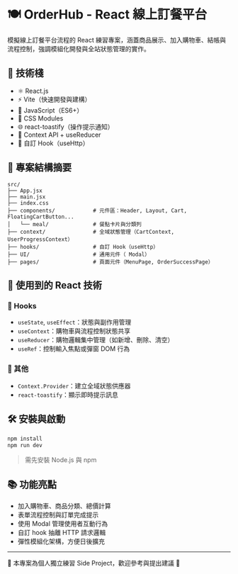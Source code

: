 # 🍽️ OrderHub - React 線上訂餐平台

模擬線上訂餐平台流程的 React 練習專案，涵蓋商品展示、加入購物車、結帳與流程控制，強調模組化開發與全站狀態管理的實作。

## 🚀 技術棧

- ⚛️ React.js
- ⚡ Vite（快速開發與建構）
- 🎯 JavaScript（ES6+）
- 🧩 CSS Modules
- 🌐 react-toastify（操作提示通知）
- 🧠 Context API + useReducer
- 🔄 自訂 Hook（useHttp）

## 📁 專案結構摘要

```
src/
├── App.jsx
├── main.jsx
├── index.css
├── components/            # 元件區：Header, Layout, Cart, FloatingCartButton...
│   └── meal/              # 餐點卡片與分類列
├── context/               # 全域狀態管理（CartContext, UserProgressContext）
├── hooks/                 # 自訂 Hook（useHttp）
├── UI/                    # 通用元件（ Modal）
├── pages/                 # 頁面元件（MenuPage, OrderSuccessPage）
```

## 🧠 使用到的 React 技術

### 📌 Hooks

- `useState`, `useEffect`：狀態與副作用管理
- `useContext`：購物車與流程控制狀態共享
- `useReducer`：購物邏輯集中管理（如新增、刪除、清空）
- `useRef`：控制輸入焦點或彈窗 DOM 行為

### 📌 其他

- `Context.Provider`：建立全域狀態供應器
- `react-toastify`：顯示即時提示訊息

## 🛠️ 安裝與啟動

```bash
npm install
npm run dev
```

> 需先安裝 Node.js 與 npm

## 📚 功能亮點

- 加入購物車、商品分類、總價計算
- 表單流程控制與訂單完成提示
- 使用 Modal 管理使用者互動行為
- 自訂 hook 抽離 HTTP 請求邏輯
- 彈性模組化架構，方便日後擴充

---

🔗 本專案為個人獨立練習 Side Project，歡迎參考與提出建議 🙌

